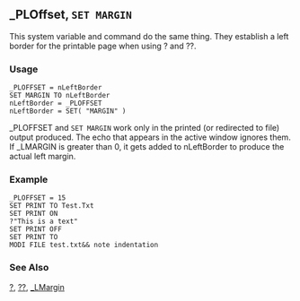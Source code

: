 ## _PLOffset, `SET MARGIN`

This system variable and command do the same thing. They establish a left border for the printable page when using ? and ??. 

### Usage

```foxpro
_PLOFFSET = nLeftBorder
SET MARGIN TO nLeftBorder
nLeftBorder = _PLOFFSET
nLeftBorder = SET( "MARGIN" )
```

_PLOFFSET and `SET MARGIN` work only in the printed (or redirected to file) output produced. The echo that appears in the active window ignores them. If _LMARGIN is greater than 0, it gets added to nLeftBorder to produce the actual left margin.

### Example

```foxpro
_PLOFFSET = 15
SET PRINT TO Test.Txt
SET PRINT ON
?"This is a text"
SET PRINT OFF
SET PRINT TO
MODI FILE test.txt&& note indentation
```
### See Also

[?](s4g174.md), [??](s4g174.md), [_LMargin](s4g244.md)